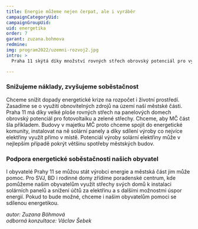 ```yaml
---
title: Energie můžeme nejen čerpat, ale i vyráběr
campaignCategoryUid: 
campaignGroupUid: 
uid: energetika
order: 7
garant: zuzana.bohmova
redmine: 
img: program2022/uzemni-rozvoj2.jpg
intro: >
  Praha 11 skýtá díky množství rovných střech obrovský potenciál pro využití sluneční energie. Máme plán, jak zvýšit energetickou soběstačnost, snížit finanční náklady pro městskou část a zadržet vodu v krajině. Tyto výhody chceme také zprostředkovat i soukromým vlastníkům nemovitostí a jejich obyvatelům.

---
```


### Snižujeme náklady, zvyšujeme soběstačnost<br>
Chceme snížit dopady energetické krize na rozpočet i životní prostředí. Zasadíme se o využití obnovitelných zdrojů na území naší městské části. Praha 11 má díky velké ploše rovných střech na panelových domech obrovský potenciál pro fotovoltaiku a zelené střechy.  Chceme, aby MČ část šla příkladem. Budovy v majetku MČ proto chceme spojit do energetické komunity, instalovat na ně solární panely a díky sdílení výroby co nejvíce elektřiny využít přímo v místě. Potenciál výroby solární elektřiny může v nejlepším případě pokrýt většinu spotřeby městských budov.

### Podpora energetické soběstačnosti našich obyvatel<br>
I obyvatelé Prahy 11 se můžou stát výrobci energie a městská část jim může pomoc. Pro SVJ, BD i rodinné domy zřídíme poradenské centrum, kde pomůžeme našim obyvatelům využít střechy svých domů k instalaci solárních panelů a snížení účtů za elektřinu a s dalšími možnostmi úspor energií. Pokud to bude možné, chceme i našim obyvatelům pomoci se sdílenou energetikou.


*autor: Zuzana Böhmová <br>
odborná konzultace: Václav Šebek*
